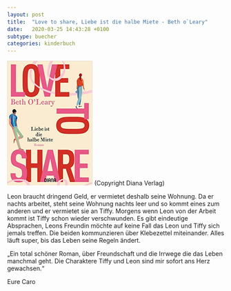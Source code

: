 ```yaml
---
layout: post
title:  "Love to share, Liebe ist die halbe Miete - Beth o`Leary"
date:   2020-03-25 14:43:28 +0100
subtype: buecher
categories: kinderbuch
---
```


![My helpful screenshot](/images/Liebe_ist_die_halbe_Miete.png)
(Copyright Diana Verlag)

Leon braucht dringend Geld, er vermietet deshalb seine Wohnung. Da er
nachts arbeitet, steht seine Wohnung nachts leer und so kommt eines zum
anderen und er vermietet sie an Tiffy. Morgens wenn Leon von der Arbeit
kommt ist Tiffy schon wieder verschwunden.
Es gibt eindeutige Absprachen, Leons Freundin möchte auf keine Fall das
Leon und Tiffy sich jemals treffen. Die beiden kommunzieren über Klebezettel
miteinander. Alles läuft super, bis das Leben seine Regeln ändert.


„Ein total schöner Roman, über Freundschaft und die Irrwege die das Leben
manchmal geht. Die Charaktere Tiffy und Leon sind mir sofort ans Herz
gewachsen.“

Eure Caro